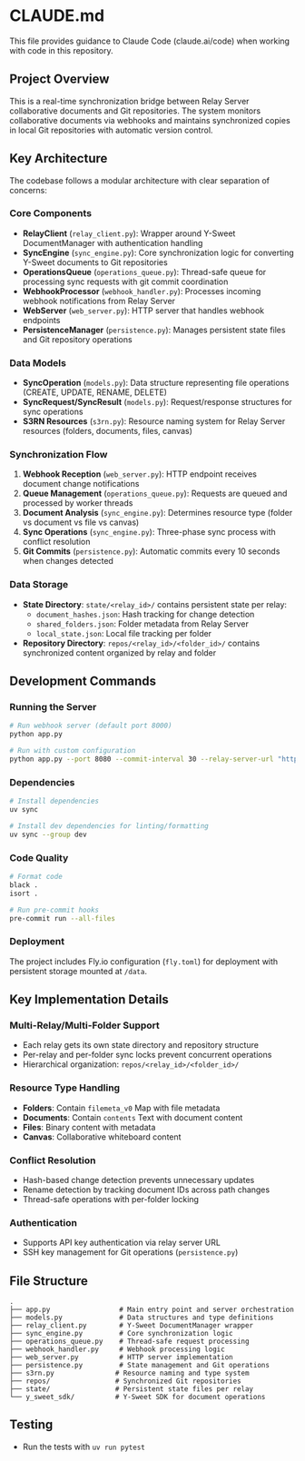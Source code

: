 # CLAUDE.md

This file provides guidance to Claude Code (claude.ai/code) when working with code in this repository.

## Project Overview

This is a real-time synchronization bridge between Relay Server collaborative documents and Git repositories. The system monitors collaborative documents via webhooks and maintains synchronized copies in local Git repositories with automatic version control.

## Key Architecture

The codebase follows a modular architecture with clear separation of concerns:

### Core Components

- **RelayClient** (`relay_client.py`): Wrapper around Y-Sweet DocumentManager with authentication handling
- **SyncEngine** (`sync_engine.py`): Core synchronization logic for converting Y-Sweet documents to Git repositories
- **OperationsQueue** (`operations_queue.py`): Thread-safe queue for processing sync requests with git commit coordination
- **WebhookProcessor** (`webhook_handler.py`): Processes incoming webhook notifications from Relay Server
- **WebServer** (`web_server.py`): HTTP server that handles webhook endpoints
- **PersistenceManager** (`persistence.py`): Manages persistent state files and Git repository operations

### Data Models

- **SyncOperation** (`models.py`): Data structure representing file operations (CREATE, UPDATE, RENAME, DELETE)
- **SyncRequest/SyncResult** (`models.py`): Request/response structures for sync operations
- **S3RN Resources** (`s3rn.py`): Resource naming system for Relay Server resources (folders, documents, files, canvas)

### Synchronization Flow

1. **Webhook Reception** (`web_server.py`): HTTP endpoint receives document change notifications
2. **Queue Management** (`operations_queue.py`): Requests are queued and processed by worker threads
3. **Document Analysis** (`sync_engine.py`): Determines resource type (folder vs document vs file vs canvas)
4. **Sync Operations** (`sync_engine.py`): Three-phase sync process with conflict resolution
5. **Git Commits** (`persistence.py`): Automatic commits every 10 seconds when changes detected

### Data Storage

- **State Directory**: `state/<relay_id>/` contains persistent state per relay:
  - `document_hashes.json`: Hash tracking for change detection
  - `shared_folders.json`: Folder metadata from Relay Server
  - `local_state.json`: Local file tracking per folder
- **Repository Directory**: `repos/<relay_id>/<folder_id>/` contains synchronized content organized by relay and folder

## Development Commands

### Running the Server
```bash
# Run webhook server (default port 8000)
python app.py

# Run with custom configuration
python app.py --port 8080 --commit-interval 30 --relay-server-url "http://localhost:8080" --data-dir "/custom/path"
```

### Dependencies
```bash
# Install dependencies
uv sync

# Install dev dependencies for linting/formatting
uv sync --group dev
```

### Code Quality
```bash
# Format code
black .
isort .

# Run pre-commit hooks
pre-commit run --all-files
```

### Deployment
The project includes Fly.io configuration (`fly.toml`) for deployment with persistent storage mounted at `/data`.

## Key Implementation Details

### Multi-Relay/Multi-Folder Support
- Each relay gets its own state directory and repository structure
- Per-relay and per-folder sync locks prevent concurrent operations
- Hierarchical organization: `repos/<relay_id>/<folder_id>/`

### Resource Type Handling
- **Folders**: Contain `filemeta_v0` Map with file metadata
- **Documents**: Contain `contents` Text with document content  
- **Files**: Binary content with metadata
- **Canvas**: Collaborative whiteboard content

### Conflict Resolution
- Hash-based change detection prevents unnecessary updates
- Rename detection by tracking document IDs across path changes
- Thread-safe operations with per-folder locking

### Authentication
- Supports API key authentication via relay server URL
- SSH key management for Git operations (`persistence.py`)

## File Structure

```
.
├── app.py                 # Main entry point and server orchestration
├── models.py              # Data structures and type definitions
├── relay_client.py        # Y-Sweet DocumentManager wrapper
├── sync_engine.py         # Core synchronization logic
├── operations_queue.py    # Thread-safe request processing
├── webhook_handler.py     # Webhook processing logic
├── web_server.py          # HTTP server implementation
├── persistence.py         # State management and Git operations
├── s3rn.py               # Resource naming and type system
├── repos/                # Synchronized Git repositories
├── state/                # Persistent state files per relay
└── y_sweet_sdk/          # Y-Sweet SDK for document operations
```

## Testing

- Run the tests with `uv run pytest`